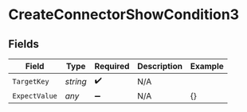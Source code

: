 # CreateConnectorShowCondition3


## Fields

| Field              | Type               | Required           | Description        | Example            |
| ------------------ | ------------------ | ------------------ | ------------------ | ------------------ |
| `TargetKey`        | *string*           | :heavy_check_mark: | N/A                |                    |
| `ExpectValue`      | *any*              | :heavy_minus_sign: | N/A                | {}                 |